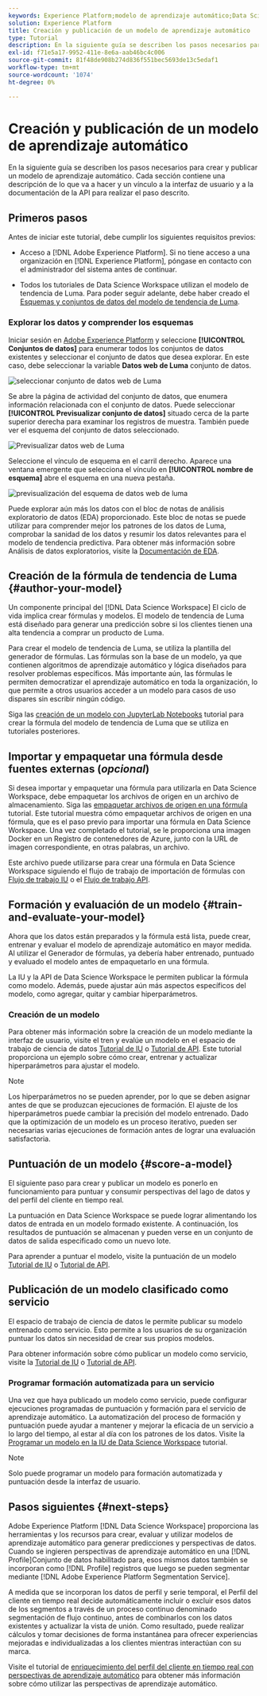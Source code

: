 ```yaml
---
keywords: Experience Platform;modelo de aprendizaje automático;Data Science Workspace;temas populares;crear y publicar un modelo
solution: Experience Platform
title: Creación y publicación de un modelo de aprendizaje automático
type: Tutorial
description: En la siguiente guía se describen los pasos necesarios para crear y publicar un modelo de aprendizaje automático.
exl-id: f71e5a17-9952-411e-8e6a-aab46bc4c006
source-git-commit: 81f48de908b274d836f551bec5693de13c5edaf1
workflow-type: tm+mt
source-wordcount: '1074'
ht-degree: 0%

---
```



# Creación y publicación de un modelo de aprendizaje automático

En la siguiente guía se describen los pasos necesarios para crear y publicar un modelo de aprendizaje automático. Cada sección contiene una descripción de lo que va a hacer y un vínculo a la interfaz de usuario y a la documentación de la API para realizar el paso descrito.

## Primeros pasos

Antes de iniciar este tutorial, debe cumplir los siguientes requisitos previos:

- Acceso a [!DNL Adobe Experience Platform]. Si no tiene acceso a una organización en [!DNL Experience Platform], póngase en contacto con el administrador del sistema antes de continuar.

- Todos los tutoriales de Data Science Workspace utilizan el modelo de tendencia de Luma. Para poder seguir adelante, debe haber creado el [Esquemas y conjuntos de datos del modelo de tendencia de Luma](./create-luma-data.md).

### Explorar los datos y comprender los esquemas

Iniciar sesión en [Adobe Experience Platform](https://platform.adobe.com/) y seleccione **[!UICONTROL Conjuntos de datos]** para enumerar todos los conjuntos de datos existentes y seleccionar el conjunto de datos que desea explorar. En este caso, debe seleccionar la variable **Datos web de Luma** conjunto de datos.

![seleccionar conjunto de datos web de Luma](../images/models-recipes/model-walkthrough/luma-dataset.png)

Se abre la página de actividad del conjunto de datos, que enumera información relacionada con el conjunto de datos. Puede seleccionar **[!UICONTROL Previsualizar conjunto de datos]** situado cerca de la parte superior derecha para examinar los registros de muestra. También puede ver el esquema del conjunto de datos seleccionado.

![Previsualizar datos web de Luma](../images/models-recipes/model-walkthrough/preview-dataset.png)

Seleccione el vínculo de esquema en el carril derecho. Aparece una ventana emergente que selecciona el vínculo en **[!UICONTROL nombre de esquema]** abre el esquema en una nueva pestaña.

![previsualización del esquema de datos web de luma](../images/models-recipes/model-walkthrough/preview-schema.png)

Puede explorar aún más los datos con el bloc de notas de análisis exploratorio de datos (EDA) proporcionado. Este bloc de notas se puede utilizar para comprender mejor los patrones de los datos de Luma, comprobar la sanidad de los datos y resumir los datos relevantes para el modelo de tendencia predictiva. Para obtener más información sobre Análisis de datos exploratorios, visite la [Documentación de EDA](../jupyterlab/eda-notebook.md).

## Creación de la fórmula de tendencia de Luma {#author-your-model}

Un componente principal del [!DNL Data Science Workspace] El ciclo de vida implica crear fórmulas y modelos. El modelo de tendencia de Luma está diseñado para generar una predicción sobre si los clientes tienen una alta tendencia a comprar un producto de Luma.

Para crear el modelo de tendencia de Luma, se utiliza la plantilla del generador de fórmulas. Las fórmulas son la base de un modelo, ya que contienen algoritmos de aprendizaje automático y lógica diseñados para resolver problemas específicos. Más importante aún, las fórmulas le permiten democratizar el aprendizaje automático en toda la organización, lo que permite a otros usuarios acceder a un modelo para casos de uso dispares sin escribir ningún código.

Siga las [creación de un modelo con JupyterLab Notebooks](../jupyterlab/create-a-model.md) tutorial para crear la fórmula del modelo de tendencia de Luma que se utiliza en tutoriales posteriores.

## Importar y empaquetar una fórmula desde fuentes externas (*opcional*)

Si desea importar y empaquetar una fórmula para utilizarla en Data Science Workspace, debe empaquetar los archivos de origen en un archivo de almacenamiento. Siga las [empaquetar archivos de origen en una fórmula](./package-source-files-recipe.md) tutorial. Este tutorial muestra cómo empaquetar archivos de origen en una fórmula, que es el paso previo para importar una fórmula en Data Science Workspace. Una vez completado el tutorial, se le proporciona una imagen Docker en un Registro de contenedores de Azure, junto con la URL de imagen correspondiente, en otras palabras, un archivo.

Este archivo puede utilizarse para crear una fórmula en Data Science Workspace siguiendo el flujo de trabajo de importación de fórmulas con [Flujo de trabajo IU](./import-packaged-recipe-ui.md) o el [Flujo de trabajo API](./import-packaged-recipe-api.md).

## Formación y evaluación de un modelo {#train-and-evaluate-your-model}

Ahora que los datos están preparados y la fórmula está lista, puede crear, entrenar y evaluar el modelo de aprendizaje automático en mayor medida. Al utilizar el Generador de fórmulas, ya debería haber entrenado, puntuado y evaluado el modelo antes de empaquetarlo en una fórmula.

La IU y la API de Data Science Workspace le permiten publicar la fórmula como modelo. Además, puede ajustar aún más aspectos específicos del modelo, como agregar, quitar y cambiar hiperparámetros.

### Creación de un modelo

Para obtener más información sobre la creación de un modelo mediante la interfaz de usuario, visite el tren y evalúe un modelo en el espacio de trabajo de ciencia de datos [Tutorial de IU](./train-evaluate-model-ui.md) o [Tutorial de API](./train-evaluate-model-api.md). Este tutorial proporciona un ejemplo sobre cómo crear, entrenar y actualizar hiperparámetros para ajustar el modelo.

>[!NOTE]
>
> Los hiperparámetros no se pueden aprender, por lo que se deben asignar antes de que se produzcan ejecuciones de formación. El ajuste de los hiperparámetros puede cambiar la precisión del modelo entrenado. Dado que la optimización de un modelo es un proceso iterativo, pueden ser necesarias varias ejecuciones de formación antes de lograr una evaluación satisfactoria.

## Puntuación de un modelo {#score-a-model}

El siguiente paso para crear y publicar un modelo es ponerlo en funcionamiento para puntuar y consumir perspectivas del lago de datos y del perfil del cliente en tiempo real.

La puntuación en Data Science Workspace se puede lograr alimentando los datos de entrada en un modelo formado existente. A continuación, los resultados de puntuación se almacenan y pueden verse en un conjunto de datos de salida especificado como un nuevo lote.

Para aprender a puntuar el modelo, visite la puntuación de un modelo [Tutorial de IU](./score-model-ui.md) o [Tutorial de API](./score-model-api.md).

## Publicación de un modelo clasificado como servicio

El espacio de trabajo de ciencia de datos le permite publicar su modelo entrenado como servicio. Esto permite a los usuarios de su organización puntuar los datos sin necesidad de crear sus propios modelos.

Para obtener información sobre cómo publicar un modelo como servicio, visite la [Tutorial de IU](./publish-model-service-ui.md) o [Tutorial de API](./publish-model-service-api.md).

### Programar formación automatizada para un servicio

Una vez que haya publicado un modelo como servicio, puede configurar ejecuciones programadas de puntuación y formación para el servicio de aprendizaje automático. La automatización del proceso de formación y puntuación puede ayudar a mantener y mejorar la eficacia de un servicio a lo largo del tiempo, al estar al día con los patrones de los datos. Visite la [Programar un modelo en la IU de Data Science Workspace](./schedule-models-ui.md) tutorial.

>[!NOTE]
>
> Solo puede programar un modelo para formación automatizada y puntuación desde la interfaz de usuario.

## Pasos siguientes {#next-steps}

Adobe Experience Platform [!DNL Data Science Workspace] proporciona las herramientas y los recursos para crear, evaluar y utilizar modelos de aprendizaje automático para generar predicciones y perspectivas de datos. Cuando se ingieren perspectivas de aprendizaje automático en una [!DNL Profile]Conjunto de datos habilitado para, esos mismos datos también se incorporan como [!DNL Profile] registros que luego se pueden segmentar mediante [!DNL Adobe Experience Platform Segmentation Service].

A medida que se incorporan los datos de perfil y serie temporal, el Perfil del cliente en tiempo real decide automáticamente incluir o excluir esos datos de los segmentos a través de un proceso continuo denominado segmentación de flujo continuo, antes de combinarlos con los datos existentes y actualizar la vista de unión. Como resultado, puede realizar cálculos y tomar decisiones de forma instantánea para ofrecer experiencias mejoradas e individualizadas a los clientes mientras interactúan con su marca.

Visite el tutorial de [enriquecimiento del perfil del cliente en tiempo real con perspectivas de aprendizaje automático](./enrich-profile.md) para obtener más información sobre cómo utilizar las perspectivas de aprendizaje automático.
